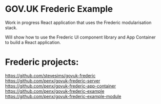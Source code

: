 # GOV.UK Frederic Example

Work in progress React application that uses the Frederic modularisation stack.

Will show how to use the Frederic UI component library and App Container to build a React application.

# Frederic projects:

https://github.com/stevesims/govuk-frederic
https://github.com/penx/govuk-frederic-server
https://github.com/penx/govuk-frederic-app-container
https://github.com/penx/govuk-frederic-example
https://github.com/penx/govuk-frederic-example-module
